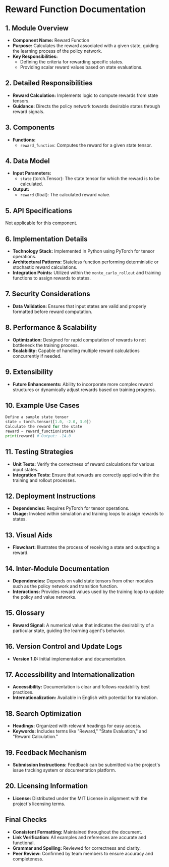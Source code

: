 # Reward Function Documentation

## 1. Module Overview
- **Component Name:** Reward Function
- **Purpose:** Calculates the reward associated with a given state, guiding the learning process of the policy network.
- **Key Responsibilities:**
  - Defining the criteria for rewarding specific states.
  - Providing scalar reward values based on state evaluations.
  
## 2. Detailed Responsibilities
- **Reward Calculation:** Implements logic to compute rewards from state tensors.
- **Guidance:** Directs the policy network towards desirable states through reward signals.

## 3. Components
- **Functions:**
  - `reward_function`: Computes the reward for a given state tensor.
  
## 4. Data Model
- **Input Parameters:**
  - `state` (torch.Tensor): The state tensor for which the reward is to be calculated.
- **Output:**
  - `reward` (float): The calculated reward value.

## 5. API Specifications
Not applicable for this component.

## 6. Implementation Details
- **Technology Stack:** Implemented in Python using PyTorch for tensor operations.
- **Architectural Patterns:** Stateless function performing deterministic or stochastic reward calculations.
- **Integration Points:** Utilized within the `monte_carlo_rollout` and training functions to assign rewards to states.

## 7. Security Considerations
- **Data Validation:** Ensures that input states are valid and properly formatted before reward computation.

## 8. Performance & Scalability
- **Optimization:** Designed for rapid computation of rewards to not bottleneck the training process.
- **Scalability:** Capable of handling multiple reward calculations concurrently if needed.

## 9. Extensibility
- **Future Enhancements:** Ability to incorporate more complex reward structures or dynamically adjust rewards based on training progress.

## 10. Example Use Cases
```python
Define a sample state tensor
state = torch.tensor([1.0, -2.0, 3.0])
Calculate the reward for the state
reward = reward_function(state)
print(reward) # Output: -14.0
```

## 11. Testing Strategies
- **Unit Tests:** Verify the correctness of reward calculations for various input states.
- **Integration Tests:** Ensure that rewards are correctly applied within the training and rollout processes.

## 12. Deployment Instructions
- **Dependencies:** Requires PyTorch for tensor operations.
- **Usage:** Invoked within simulation and training loops to assign rewards to states.

## 13. Visual Aids
- **Flowchart:** Illustrates the process of receiving a state and outputting a reward.

## 14. Inter-Module Documentation
- **Dependencies:** Depends on valid state tensors from other modules such as the policy network and transition function.
- **Interactions:** Provides reward values used by the training loop to update the policy and value networks.

## 15. Glossary
- **Reward Signal:** A numerical value that indicates the desirability of a particular state, guiding the learning agent's behavior.

## 16. Version Control and Update Logs
- **Version 1.0:** Initial implementation and documentation.

## 17. Accessibility and Internationalization
- **Accessibility:** Documentation is clear and follows readability best practices.
- **Internationalization:** Available in English with potential for translation.

## 18. Search Optimization
- **Headings:** Organized with relevant headings for easy access.
- **Keywords:** Includes terms like "Reward," "State Evaluation," and "Reward Calculation."

## 19. Feedback Mechanism
- **Submission Instructions:** Feedback can be submitted via the project's issue tracking system or documentation platform.

## 20. Licensing Information
- **License:** Distributed under the MIT License in alignment with the project's licensing terms.

## Final Checks
- **Consistent Formatting:** Maintained throughout the document.
- **Link Verification:** All examples and references are accurate and functional.
- **Grammar and Spelling:** Reviewed for correctness and clarity.
- **Peer Review:** Confirmed by team members to ensure accuracy and completeness.